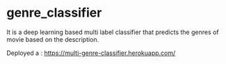 # genre_classifier

It is a deep learning based multi label classifier that predicts the genres of movie based on the description.

Deployed a : https://multi-genre-classifier.herokuapp.com/

